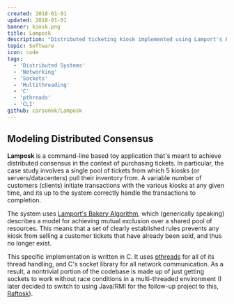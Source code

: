 ```yaml
---
created: 2018-01-01
updated: 2018-01-01
banner: kiosk.png
title: Lamposk
description: "Distributed ticketing kiosk implemented using Lamport's Bakery Algorithm"
topic: Software
icon: code
tags:
  - 'Distributed Systems'
  - 'Networking'
  - 'Sockets'
  - 'Multithreading'
  - 'C'
  - 'pthreads'
  - 'CLI'
github: carsonkk/Lamposk
---
```


## Modeling Distributed Consensus

**Lamposk** is a command-line based toy application that's meant to achieve distributed consensus in the context of purchasing tickets. In particular, the case study involves a single pool of tickets from which 5 kiosks (or servers/datacenters) pull their inventory from. A variable number of customers (clients) initiate transactions with the various kiosks at any given time, and its up to the system correctly handle the transactions to completion.

The system uses [Lamport's Bakery Algorithm](https://en.wikipedia.org/wiki/Lamport%27s_bakery_algorithm), which (generically speaking) describes a model for achieving mutual exclusion over a shared pool of resources. This means that a set of clearly established rules prevents any kiosk from selling a customer tickets that have already been sold, and thus no longer exist.

This specific implementation is written in C. It uses [pthreads](http://man7.org/linux/man-pages/man7/pthreads.7.html) for all of its thread handling, and C's socket library for all network communication. As a result, a nontrivial portion of the codebase is made up of just getting sockets to work without race conditions in a multi-threaded environment (I later decided to switch to using Java/RMI for the follow-up project to this, [Raftosk](/projects/raftosk)).